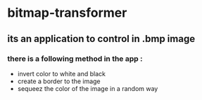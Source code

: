 # bitmap-transformer
## its an application to control in .bmp image
### there is a following method in the app :

* invert color to white and black
* create a border to the image
* sequeez the color of the image in a random way
